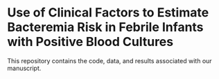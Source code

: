 # Use of Clinical Factors to Estimate Bacteremia Risk in Febrile Infants with Positive Blood Cultures

This repository contains the code, data, and results associated with our manuscript.
